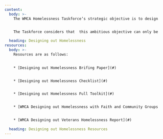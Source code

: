 ```yaml
---
content:
  body: >-
    The WMCA Homelessness Taskforce’s strategic objective is to design out homelessness,  in all its forms, and to promote sustainable and meaningful INclusion for all citizens.

    
    The Taskforce considers that  this ambitious objective can only be achieved through a shared cross sectoral approach to tackling structural inequalities focussing on how service systems respond to people’s needs and how service systems inter-relate with each other.

  heading: Designing out Homelessness
resources:
  body: >-
    Resources are as follows: 
    

    * [Designing out Homelessness Brifing Paper](#)


    * [Designing out Homelessness Checklist](#)


    * [Designing out Homelessness Full Toolkit](#)


    * [WMCA Designing out Homelessness with Faith and Community Groups Booklet](#)


    * [WMCA Designing out Veterans Homelessness Report](#)
    
  heading: Designing out Homelessness Resources
---
```

